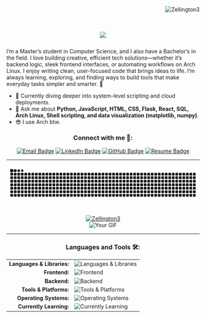<p align="right"> 
  <img src="https://komarev.com/ghpvc/?username=Zellington3&label=Profile%20views&color=0e75b6&style=flat" alt="Zellington3" />
</p>

<h1 align="center">
  <a href="https://github.com/DenverCoder1/readme-typing-svg"><img src="https://readme-typing-svg.herokuapp.com/?font=Righteous&size=45&center=true&vCenter=true&width=600&height=80&duration=4000&color=45447C&lines=Hello+%F0%9F%8C%8E!;+I'm+Zach+Ellington!" /></a>
</h1>

<p>
  I’m a Master’s student in Computer Science, and I also have a Bachelor’s in the field. I love building creative, efficient tech solutions—whether it’s backend logic, sleek frontend interfaces, or automating workflows on Arch Linux. I enjoy writing clean, user-focused code that brings ideas to life. I’m always learning, exploring, and finding ways to build tools that make everyday tasks simpler and smarter. 🧠
</p>

<ul>
  <li>🌱 Currently diving deeper into system-level scripting and cloud deployments.</li>
  <li>💬 Ask me about <strong>Python, JavaScript, HTML, CSS, Flask, React, SQL, Arch Linux, Shell scripting, and data visualization (matplotlib, numpy)</strong>.</li>
  <li>😎 I use Arch btw.</li>
</ul>

<h3 align="center">Connect with me 🔗:</h3>

<p align="center">
  <a href="mailto:zelling3@gmail.com"><img src="https://img.shields.io/badge/Email-D14836?style=flat&logo=gmail&logoColor=white" alt="Email Badge" /></a>
  <a href="https://www.linkedin.com/in/zachary-ellington001"><img src="https://img.shields.io/badge/LinkedIn-0077B5?style=flat&logo=linkedin&logoColor=white" alt="LinkedIn Badge" /></a>
  <a href="https://github.com/Zellington3"><img src="https://img.shields.io/badge/GitHub-181717?style=flat&logo=github&logoColor=white" alt="GitHub Badge" /></a>
  <a href="https://raw.githubusercontent.com/Zellington3/Zellington3/main/Zachary_Ellington_Resume.pdf"><img src="https://img.shields.io/badge/Resume-4CAF50?style=flat&logo=read-the-docs&logoColor=white" alt="Resume Badge" /></a>
</p>

------

<div align="center">
  <picture>
    <source media="(prefers-color-scheme: dark)" srcset="https://raw.githubusercontent.com/Zellington3/Zellington3/output/github-contribution-grid-snake-dark.svg" />
    <source media="(prefers-color-scheme: light)" srcset="https://raw.githubusercontent.com/Zellington3/Zellington3/output/github-contribution-grid-snake.svg" />
    <img alt="GitHub Snake Animation" src="https://raw.githubusercontent.com/Zellington3/Zellington3/output/github-contribution-grid-snake.svg" />
  </picture>
</div>

<div align="center">&nbsp;</div>

<div align="center">
  <a href="https://github.com/Zellington3"><img src="https://github-readme-streak-stats.herokuapp.com/?user=Zellington3&&theme=tokyonight" alt="Zellington3" /></a>
  <br/>
  <img src="https://user-images.githubusercontent.com/74038190/229223156-0cbdaba9-3128-4d8e-8719-b6b4cf741b67.gif" alt="Your GIF" width="400" />
</div>

------

<h3 align="center">Languages and Tools 🛠️:</h3>

<div align="center">
  <table cellspacing="10" cellpadding="4">
    <tr>
      <td align="right"><strong>Languages & Libraries:</strong></td>
      <td align="left"><img height="50" src="https://skillicons.dev/icons?i=python,js,html,css,java" alt="Languages & Libraries" /></td>
    </tr>
    <tr>
      <td align="right"><strong>Frontend:</strong></td>
      <td align="left"><img height="50" src="https://skillicons.dev/icons?i=react,bootstrap,threejs" alt="Frontend" /></td>
    </tr>
    <tr>
      <td align="right"><strong>Backend:</strong></td>
      <td align="left"><img height="50" src="https://skillicons.dev/icons?i=flask,nodejs,postgresql" alt="Backend" /></td>
    </tr>
    <tr>
      <td align="right"><strong>Tools & Platforms:</strong></td>
      <td align="left"><img height="50" src="https://skillicons.dev/icons?i=linux,bash,github,vscode,git,gcp" alt="Tools & Platforms" /></td>
    </tr>
    <tr>
      <td align="right"><strong>Operating Systems:</strong></td>
      <td align="left"><img height="50" src="https://skillicons.dev/icons?i=arch,ubuntu,windows" alt="Operating Systems" /></td>
    </tr>
    <tr>
      <td align="right"><strong>Currently Learning:</strong></td>
      <td align="left"><img height="50" src="https://skillicons.dev/icons?i=sklearn,tensorflow" alt="Currently Learning" /></td>
    </tr>
  </table>
</div>













